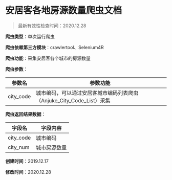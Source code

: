 # 安居客各地房源数量爬虫文档

> 最新有效性检查时间：2020.12.28

**爬虫类型**：单次运行爬虫

**爬虫依赖第三方模块**：crawlertool、Selenium4R

**爬虫功能**：采集安居客各个城市的房源数量

**爬虫参数**：

| 参数名    | 参数功能                                                     |
| --------- | ------------------------------------------------------------ |
| city_code | 城市编码，可以通过安居客城市编码列表爬虫（Anjuke_City_Code_List）采集 |

**爬虫返回结果数据**：

| 字段名    | 字段内容     |
| --------- | ------------ |
| city_code | 城市编码     |
| city_num  | 城市房源数量 |

**创建时间**：2019.12.17

**修改时间**：2020.12.28